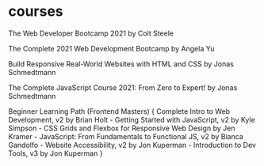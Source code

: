 # courses

The Web Developer Bootcamp 2021 by Colt Steele

The Complete 2021 Web Development Bootcamp by Angela Yu

Build Responsive Real-World Websites with HTML and CSS by Jonas Schmedtmann

The Complete JavaScript Course 2021: From Zero to Expert! by Jonas Schmedtmann

Beginner Learning Path (Frontend Masters) {
Complete Intro to Web Development, v2 by Brian Holt - 
Getting Started with JavaScript, v2 by Kyle Simpson - 
CSS Grids and Flexbox for Responsive Web Design by Jen Kramer - 
JavaScript: From Fundamentals to Functional JS, v2 by Bianca Gandolfo - 
Website Accessibility, v2 by Jon Kuperman - 
Introduction to Dev Tools, v3 by Jon Kuperman }
